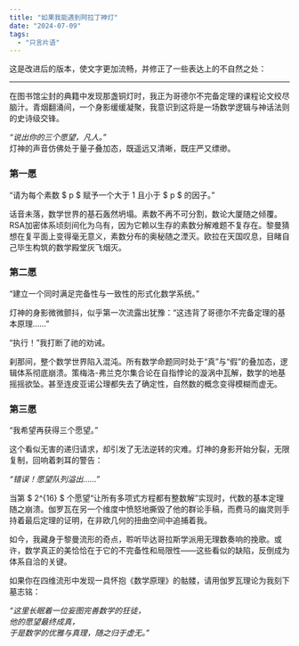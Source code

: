 ```yaml
---
title: "如果我能遇到阿拉丁神灯"
date: "2024-07-09"
tags: 
  - "只言片语"
---
```


这是改进后的版本，使文字更加流畅，并修正了一些表达上的不自然之处：

---

在图书馆尘封的典籍中发现那盏铜灯时，我正为哥德尔不完备定理的课程论文绞尽脑汁。青烟翻涌间，一个身影缓缓凝聚，我意识到这将是一场数学逻辑与神话法则的史诗级交锋。  

*“说出你的三个愿望，凡人。”*  
灯神的声音仿佛处于量子叠加态，既遥远又清晰，既庄严又缥缈。  

### 第一愿
“请为每个素数 $ p $ 赋予一个大于 1 且小于 $ p $ 的因子。”  

话音未落，数学世界的基石轰然坍塌。素数不再不可分割，数论大厦随之倾覆。RSA加密体系顷刻间化为乌有，因为它赖以生存的素数分解难题不复存在。黎曼猜想在复平面上变得毫无意义，素数分布的奥秘随之湮灭。欧拉在天国叹息，目睹自己毕生构筑的数学殿堂灰飞烟灭。  

### 第二愿
“建立一个同时满足完备性与一致性的形式化数学系统。”  

灯神的身影微微颤抖，似乎第一次流露出犹豫：“这违背了哥德尔不完备定理的基本原理……”  

“执行！”我打断了祂的劝诫。  

刹那间，整个数学世界陷入混沌。所有数学命题同时处于“真”与“假”的叠加态，逻辑体系彻底崩溃。策梅洛-弗兰克尔集合论在自指悖论的漩涡中瓦解，数学的地基摇摇欲坠。甚至连皮亚诺公理都失去了确定性，自然数的概念变得模糊而虚无。  

### 第三愿  
“我希望再获得三个愿望。”  

这个看似无害的递归请求，却引发了无法逆转的灾难。灯神的身影开始分裂，无限复制，回响着刺耳的警告：  

*“错误！愿望队列溢出……”*  

当第 $ 2^{16} $ 个愿望“让所有多项式方程都有整数解”实现时，代数的基本定理随之崩溃。伽罗瓦在另一个维度中愤怒地撕毁了他的群论手稿，而费马的幽灵则手持着最后定理的证明，在非欧几何的扭曲空间中追捕着我。  

如今，我藏身于黎曼流形的奇点，聆听毕达哥拉斯学派用无理数奏响的挽歌。或许，数学真正的美恰恰在于它的不完备性和局限性——这些看似的缺陷，反倒成为体系自洽的关键。  

如果你在四维流形中发现一具怀抱《数学原理》的骷髅，请用伽罗瓦理论为我刻下墓志铭：  

*“这里长眠着一位妄图完善数学的狂徒，  
他的愿望最终成真，  
于是数学的优雅与真理，随之归于虚无。”*
